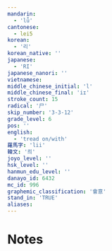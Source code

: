 ```yaml
---
mandarin:
  - 'lǚ'
cantonese:
  - lei5
korean:
  - '리'
korean_native: ''
japanese:
  - 'RI'
japanese_nanori: ''
vietnamese:
middle_chinese_initial: 'l'
middle_chinese_final: 'iɪ'
stroke_count: 15
radical: '尸'
skip_number: '3-3-12'
grade_level: 6
pos: ''
english:
  - 'tread on/with'
羅馬字: 'lii'
韓文: '릐'
joyo_level: ''
hsk_level: ''
hanmun_edu_level: ''
danayo_id: 6432
mc_id: 996
graphemic_classification: '會意'
stand_in: 'TRUE'
aliases:
---
```


# Notes
